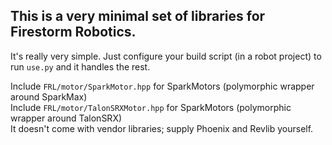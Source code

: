 ## This is a very minimal set of libraries for Firestorm Robotics.
It's really very simple. Just configure your build script (in a robot project) to run `use.py` and it handles the rest.

Include `FRL/motor/SparkMotor.hpp` for SparkMotors (polymorphic wrapper around SparkMax)  
Include `FRL/motor/TalonSRXMotor.hpp` for SparkMotors (polymorphic wrapper around TalonSRX)  
It doesn't come with vendor libraries; supply Phoenix and Revlib yourself.
